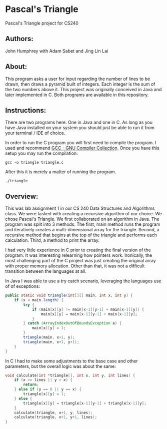 # Pascal's Triangle
Pascal's Triangle project for CS240

## Authors:
John Humphrey
with Adam Sabet and Jing Lin Lai

## About:
This program asks a user for input regarding the number of lines to be drawn, then draws a pyramid built of integers. Each integer is the sum of the two numbers above it. This project was originally conceived in Java and later implemented in C. Both programs are available in this repository.

## Instructions:
There are two programs here. One in Java and one in C. As long as you have Java installed on your system you should just be able to run it from your terminal / IDE of choice.

In order to run the C program you will first need to compile the program. I used and recommend [GCC - GNU Compiler Collection](https://gcc.gnu.org/). Once you have this setup you may run the compilation:

```
gcc -o triangle triangle.c   
```

After this it is merely a matter of running the program.

```
./triangle
```


## Overview:
This was lab assignment 1 in our CS 240 Data Structures and Algorithms class. We were tasked with creating a recursive algorithm of our choice. We chose Pascal's Triangle. We first collaborated on an algorithm in Java. The program was split into 3 methods. The first, main method runs the program and iteratively creates a multi-dimensional array for the triangle. Second, a recursive method that begins at the top of the triangle and performs each calculation. Third, a method to print the array. 

I had very little experience in C prior to creating the final version of the program. It was interesting relearning how pointers work. Ironically, the most challenging part of the C project was just creating the original array with proper memory allocation. Other than that, it was not a difficult transition between the languages at all.

In Java I was able to use a try catch scenario, leveraging the languages use of of exceptions:

```java
public static void triangle(int[][] main, int x, int y) {
    if (x < main.length) {
        try {
            if (main[x][y] != main[x-1][y-1] + main[x-1][y]) {
                main[x][y] = main[x-1][y-1] + main[x-1][y];
            }
        } catch (ArrayIndexOutOfBoundsException e) {
            main[x][y] = 1;
        }
        triangle(main, x+1, y);
        triangle(main, x+1, y+1);
    }
}
```

In C I had to make some adjustments to the base case and other parameters, but the overall logic was about the same:

```c
void calculate(int *triangle[], int x, int y, int lines) {
    if (x >= lines || y > x) {
        return;
    } else if (y == 0 || y == x) {
        triangle[x][y] = 1;
    } else {
        triangle[x][y] = triangle[x-1][y-1] + triangle[x-1][y];
    } 
    calculate(triangle, x+1, y, lines);
    calculate(triangle, x+1, y+1, lines);
}
```


